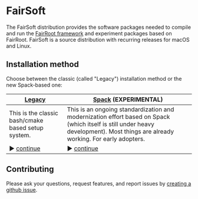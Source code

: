 # FairSoft

The FairSoft distribution provides the software packages needed to compile and run the [FairRoot framework](https://github.com/FairRootGroup/FairRoot) and experiment packages based on FairRoot. FairSoft is a source distribution with recurring releases for macOS and Linux.

## Installation method

Choose between the classic (called "Legacy") installation method or the new Spack-based one:

|  **[Legacy](legacy/README.md)** | **[Spack](docs/README.md) (EXPERIMENTAL)** |
| -- | -- |
| This is the classic bash/cmake based setup system. | This is an ongoing standardization and modernization effort based on Spack (which itself is still under heavy development). Most things are already working. For early adopters. |
| ► [continue](legacy/README.md) | ► [continue](docs/README.md) |

## Contributing

Please ask your questions, request features, and report issues by [creating a github issue](https://github.com/FairRootGroup/FairSoft/issues/new).

